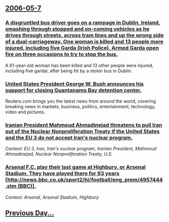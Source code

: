 ## [2006-05-7](/news/2006/05/7/index.md)

### [ A disgruntled bus driver goes on a rampage in Dublin, Ireland, smashing through stopped and on-coming vehicles as he drives through streets, across tram lines and up the wrong side of a dual-carriageway. One woman is killed and 13 people more injured, including five  Garda (Irish Police). Armed Garda open fire on three occasions to try to stop the bus. ](/news/2006/05/7/a-disgruntled-bus-driver-goes-on-a-rampage-in-dublin-ireland-smashing-through-stopped-and-on-coming-vehicles-as-he-drives-through-streets.md)
A 61-year-old woman has been killed and 13 other people were injured, including five gardaí, after being hit by a stolen bus in Dublin.

### [ United States President George W. Bush announces his support for closing Guantanamo Bay detention center. ](/news/2006/05/7/united-states-president-george-w-bush-announces-his-support-for-closing-guantanamo-bay-detention-center.md)
Reuters.com brings you the latest news from around the world, covering breaking news in markets, business, politics, entertainment, technology, video and pictures.

### [ Iranian President Mahmoud Ahmadinejad threatens to pull Iran out of the Nuclear Nonproliferation Treaty if the United States and the EU 3 do not accept Iran's nuclear program. ](/news/2006/05/7/iranian-president-mahmoud-ahmadinejad-threatens-to-pull-iran-out-of-the-nuclear-nonproliferation-treaty-if-the-united-states-and-the-eu-3-d.md)
_Context: EU 3, Iran, Iran's nuclear program, Iranian President, Mahmoud Ahmadinejad, Nuclear Nonproliferation Treaty, U.S._

### [ Arsenal F.C. play their last game at Highbury, or Arsenal Stadium. They have played there for 93 years [http://news.bbc.co.uk/sport2/hi/football/eng_prem/4957444.stm (BBC)].](/news/2006/05/7/arsenal-f-c-play-their-last-game-at-highbury-or-arsenal-stadium-they-have-played-there-for-93-years-http-news-bbc-co-uk-sport2-hi-foo.md)
_Context: Arsenal, Arsenal Stadium, Highbury_

## [Previous Day...](/news/2006/05/6/index.md)

